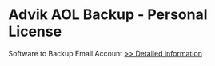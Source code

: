 # Advik AOL Backup - Personal License
Software to Backup Email Account
[>> Detailed information](https://secure.shareit.com/shareit/product.html?productid=300800799&affiliateid=200057808)